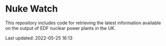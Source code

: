 # Nuke Watch

This repository includes code for retrieving the latest information available on the output of EDF nuclear power plants in the UK.

Last updated: 2022-05-25 16:13